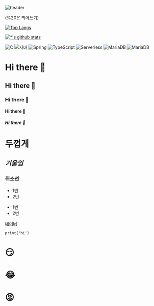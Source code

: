 ![header](https://capsule-render.vercel.app/api?type=wave&color=auto&height=300&section=header&text=깃허브%20특강&fontSize=90)

(%20은 띄어쓰기)

[![Top Langs](https://github-readme-stats.vercel.app/api/top-langs/?username=Ruby-Aero)](https://github.com/Ruby-Aero/github-readme-stats)

[![*'s github stats](https://github-readme-stats.vercel.app/api?username=Ruby-Aero&show_icons=true&theme=radical)](https://github.com/Ruby-Aero)


![C](https://img.shields.io/badge/-C-123456?style=flat-square&logo=C&logoColor=black)
![자바](https://img.shields.io/badge/-자바-007396?style=flat&logo=Java&logoColor=ffffff)
![Spring](https://img.shields.io/badge/-Spring-6DB33F?style=for-the-badge&logo=Spring&logoColor=white)
![TypeScript](https://img.shields.io/badge/-TypeScript-3178C6?style=flat-square&logo=TypeScript&logoColor=white)
![Serverless](https://img.shields.io/badge/-Serverless-FD5750?style=flat-square&logo=Serverless&logoColor=magenta)
![MariaDB](https://img.shields.io/badge/-MariaDB-1F305F?style=flat-square&logo=mariadb&logoColor=white)
![MariaDB](https://img.shields.io/badge/-Python-3776AB?style=flat-square&logo=Python&logoColor=white)

# Hi there 👋
## Hi there 👋
### Hi there 👋
#### Hi there 👋
##### Hi there 👋

# **두껍게** <br>
## *기울임* <br>
### ~~취소선~~ <br>

* 1번
* 2번
- 1번
- 2번

[네이버](https://naver.com)


```
print('hi')
```
# 😏
# 😂
# 😡
